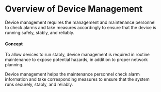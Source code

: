 Overview of Device Management
=============================

Device management requires the management and maintenance personnel to check alarms and take measures accordingly to ensure that the device is running safely, stably, and reliably.

#### Concept

To allow devices to run stably, device management is required in routine maintenance to expose potential hazards, in addition to proper network planning.

Device management helps the maintenance personnel check alarm information and take corresponding measures to ensure that the system runs securely, stably, and reliably.